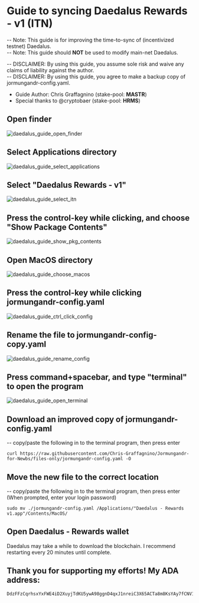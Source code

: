 
# Guide to syncing Daedalus Rewards - v1 (ITN)

-- Note: This guide is for improving the time-to-sync of (incentivized testnet) Daedalus.  
-- Note: This guide should __NOT__ be used to modify main-net Daedalus.  

-- DISCLAIMER: By using this guide, you assume sole risk and waive any claims of liability against the author.  
-- DISCLAIMER: By using this guide, you agree to make a backup copy of jormungandr-config.yaml.  

* Guide Author: Chris Graffagnino (stake-pool: __MASTR__)  
* Special thanks to @cryptobaer (stake-pool: __HRMS__)

## Open finder

![daedalus_guide_open_finder](https://user-images.githubusercontent.com/39073373/73613497-3d3a8600-45ee-11ea-97cd-d198c98d0b46.png)

## Select Applications directory

![daedalus_guide_select_applications](https://user-images.githubusercontent.com/39073373/73613506-63f8bc80-45ee-11ea-8104-512f5eff186e.png)

## Select "Daedalus Rewards - v1"

![daedalus_guide_select_itn](https://user-images.githubusercontent.com/39073373/73613535-a6ba9480-45ee-11ea-8f47-8f8d2cf6dbc3.png)

## Press the control-key while clicking, and choose "Show Package Contents"

![daedalus_guide_show_pkg_contents](https://user-images.githubusercontent.com/39073373/73613563-f731f200-45ee-11ea-9c06-5212a4c6cad3.png)

## Open MacOS directory

![daedalus_guide_choose_macos](https://user-images.githubusercontent.com/39073373/73613569-0fa20c80-45ef-11ea-9afd-011fe1623e28.png)

## Press the control-key while clicking jormungandr-config.yaml

![daedalus_guide_ctrl_click_config](https://user-images.githubusercontent.com/39073373/73613586-4ed05d80-45ef-11ea-8d0e-9933933913ee.png)

## Rename the file to jormungandr-config-copy.yaml

![daedalus_guide_rename_config](https://user-images.githubusercontent.com/39073373/73613592-64de1e00-45ef-11ea-906f-7fc4b415fff2.png)

## Press command+spacebar, and type "terminal" to open the program

![daedalus_guide_open_terminal](https://user-images.githubusercontent.com/39073373/73613653-d28a4a00-45ef-11ea-8502-8b10d71cfd80.png)


## Download an improved copy of jormungandr-config.yaml
-- copy/paste the following in to the terminal program, then press enter
```
curl https://raw.githubusercontent.com/Chris-Graffagnino/Jormungandr-for-Newbs/files-only/jormungandr-config.yaml -O
```

## Move the new file to the correct location
-- copy/paste the following in to the terminal program, then press enter
(When prompted, enter your login password)
```
sudo mv ./jormungandr-config.yaml /Applications/"Daedalus - Rewards v1.app"/Contents/MacOS/
```

## Open Daedalus - Rewards wallet
Daedalus may take a while to download the blockchain. I recommend restarting every 20 minutes until complete.

## Thank you for supporting my efforts! My ADA address:
```
DdzFFzCqrhsxYxFWE4iD2XuyjTdKU5ywA98ggnD4qxJ1nreiC3X65ACTa8m8KsYAy7fCNV1BLbFGdR6NLSthMnJZ1gKXqbqFi37qjrYq
```
